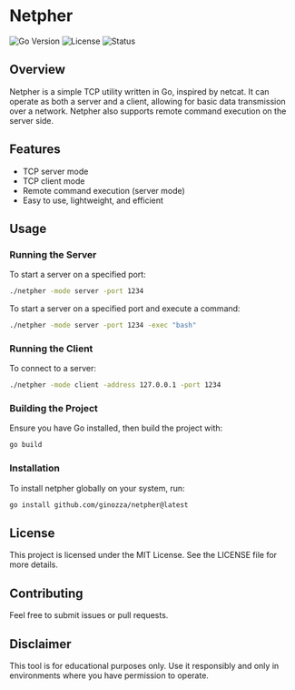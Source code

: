 # Netpher

![Go Version](https://img.shields.io/badge/Go-1.19-blue)
![License](https://img.shields.io/badge/license-MIT-green)
![Status](https://img.shields.io/badge/status-active-brightgreen)

## Overview

Netpher is a simple TCP utility written in Go, inspired by netcat. It can operate as both a server and a client, allowing for basic data transmission over a network. Netpher also supports remote command execution on the server side.

## Features

- TCP server mode
- TCP client mode
- Remote command execution (server mode)
- Easy to use, lightweight, and efficient

## Usage

### Running the Server

To start a server on a specified port:

```bash
./netpher -mode server -port 1234
```

To start a server on a specified port and execute a command:

```bash
./netpher -mode server -port 1234 -exec "bash"
```

### Running the Client

To connect to a server:

```bash
./netpher -mode client -address 127.0.0.1 -port 1234
```


### Building the Project

Ensure you have Go installed, then build the project with:

```bash
go build
```

### Installation

To install netpher globally on your system, run:

```bash
go install github.com/ginozza/netpher@latest
```


## License

This project is licensed under the MIT License. See the LICENSE file for more details.

## Contributing

Feel free to submit issues or pull requests.

## Disclaimer

This tool is for educational purposes only. Use it responsibly and only in environments where you have permission to operate.




